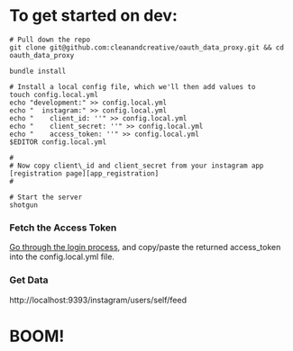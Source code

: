 # To get started on dev:

    # Pull down the repo
    git clone git@github.com:cleanandcreative/oauth_data_proxy.git && cd oauth_data_proxy

    bundle install

    # Install a local config file, which we'll then add values to
    touch config.local.yml
    echo "development:" >> config.local.yml
    echo "  instagram:" >> config.local.yml
    echo "    client_id: ''" >> config.local.yml
    echo "    client_secret: ''" >> config.local.yml
    echo "    access_token: ''" >> config.local.yml
    $EDITOR config.local.yml

    #
    # Now copy client\_id and client_secret from your instagram app [registration page][app_registration]
    #

    # Start the server
    shotgun

### Fetch the Access Token
  
[Go through the login process][login], and copy/paste the returned access_token into the config.local.yml file.

### Get Data
  
http://localhost:9393/instagram/users/self/feed

# BOOM!

[app_registration]: http://instagram.com/developer/clients/manage/
[login]: localhost:9393/login